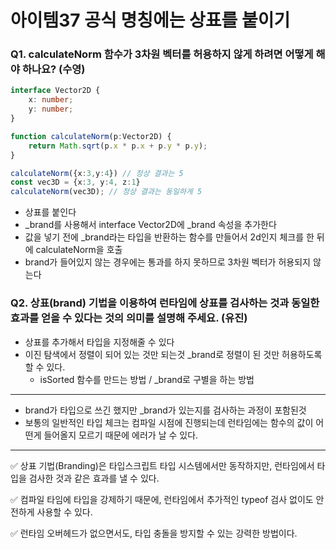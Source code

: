 # 아이템37 공식 명칭에는 상표를 붙이기

### Q1. calculateNorm 함수가 3차원 벡터를 허용하지 않게 하려면 어떻게 해야 하나요? (수영)
```ts
interface Vector2D {
    x: number;
    y: number;
}

function calculateNorm(p:Vector2D) {
    return Math.sqrt(p.x * p.x + p.y * p.y);
}

calculateNorm({x:3,y:4}) // 정상 결과는 5
const vec3D = {x:3, y:4, z:1}
calculateNorm(vec3D); // 정상 결과는 동일하게 5
```
- 상표를 붙인다
- _brand를 사용해서 interface Vector2D에 _brand 속성을 추가한다
- 값을 넣기 전에 _brand라는 타입을 반환하는 함수를 만들어서 2d인지 체크를 한 뒤에 calculateNorm을 호출
- brand가 들어있지 않는 경우에는 통과를 하지 못하므로 3차원 벡터가 허용되지 않는다

### Q2. 상표(brand) 기법을 이용하여 런타임에 상표를 검사하는 것과 동일한 효과를 얻을 수 있다는 것의 의미를 설명해 주세요. (유진)
- 상표를 추가해서 타입을 지정해줄 수 있다
- 이진 탐색에서 정렬이 되어 있는 것만 되는것 _brand로 정렬이 된 것만 허용하도록 할 수 있다.
  - isSorted 함수를 만드는 방법 / _brand로 구별을 하는 방법
---
- brand가 타입으로 쓰긴 했지만 _brand가 있는지를 검사하는 과정이 포함된것
- 보통의 일반적인 타입 체크는 컴파일 시점에 진행되는데 런타임에는 함수의 값이 어떤게 들어올지 모르기 때문에 에러가 날 수 있다.
---
✅ 상표 기법(Branding)은 타입스크립트 타입 시스템에서만 동작하지만, 런타임에서 타입을 검사한 것과 같은 효과를 낼 수 있다.

✅ 컴파일 타임에 타입을 강제하기 때문에, 런타임에서 추가적인 typeof 검사 없이도 안전하게 사용할 수 있다.

✅ 런타임 오버헤드가 없으면서도, 타입 충돌을 방지할 수 있는 강력한 방법이다.
